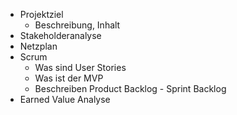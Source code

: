 - Projektziel 
  - Beschreibung, Inhalt
- Stakeholderanalyse
- Netzplan
- Scrum 
  - Was sind User Stories
  - Was ist der MVP
  - Beschreiben Product Backlog - Sprint Backlog
- Earned Value Analyse